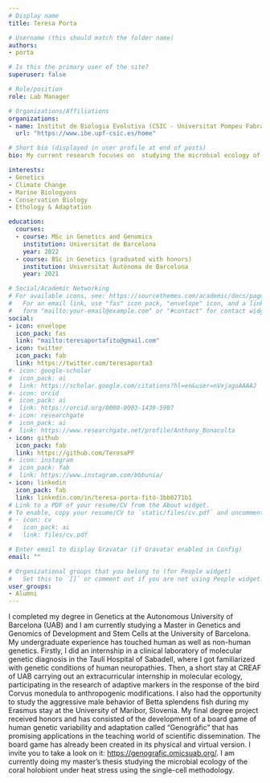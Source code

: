 ```yaml
---
# Display name
title: Teresa Porta

# Username (this should match the folder name)
authors:
- porta

# Is this the primary user of the site?
superuser: false

# Role/position
role: Lab Manager

# Organizations/Affiliations
organizations:
- name: Institut de Biologia Evolutiva (CSIC - Universitat Pompeu Fabra)
  url: "https://www.ibe.upf-csic.es/home"

# Short bio (displayed in user profile at end of posts)
bio: My current research focuses on  studying the microbial ecology of the coral holobiont under heat stress using single-cell transcriptomics.

interests:
- Genetics
- Climate Change
- Marine Biologyons
- Conservation Biology
- Ethology & Adaptation

education:
  courses:
  - course: MSc in Genetics and Genomics
    institution: Universitat de Barcelona
    year: 2022
  - course: BSc in Genetics (graduated with honors)
    institution: Universitat Autònoma de Barcelona
    year: 2021

# Social/Academic Networking
# For available icons, see: https://sourcethemes.com/academic/docs/page-builder/#icons
#   For an email link, use "fas" icon pack, "envelope" icon, and a link in the
#   form "mailto:your-email@example.com" or "#contact" for contact widget.
social:
- icon: envelope
  icon_pack: fas
  link: "mailto:teresaportafito@gmail.com"
- icon: twitter
  icon_pack: fab
  link: https://twitter.com/teresaporta3
#- icon: google-scholar
#  icon_pack: ai
#  link: https://scholar.google.com/citations?hl=en&user=nVxjagoAAAAJ
#- icon: orcid
#  icon_pack: ai
#  link: https://orcid.org/0000-0003-1439-5907
#- icon: researchgate
#  icon_pack: ai
#  link: https://www.researchgate.net/profile/Anthony_Bonacolta
- icon: github
  icon_pack: fab
  link: https://github.com/TeresaPF
#- icon: instagram
#  icon_pack: fab
#  link: https://www.instagram.com/bbbunia/
- icon: linkedin
  icon_pack: fab
  link: linkedin.com/in/teresa-porta-fitó-3bb0271b1
# Link to a PDF of your resume/CV from the About widget.
# To enable, copy your resume/CV to `static/files/cv.pdf` and uncomment the lines below.
# - icon: cv
#   icon_pack: ai
#   link: files/cv.pdf

# Enter email to display Gravatar (if Gravatar enabled in Config)
email: ""

# Organizational groups that you belong to (for People widget)
#   Set this to `[]` or comment out if you are not using People widget.
user_groups:
- Alumni
---
```


I completed my degree in Genetics at the Autonomous University of Barcelona (UAB) and I am currently studying a Master in Genetics and Genomics of Development and Stem Cells at the University of Barcelona. My undergraduate experience has touched human as well as non-human genetics. Firstly, I did an internship in a clinical laboratory of molecular genetic diagnosis in the Taulí Hospital of Sabadell, where I got familiarized with genetic conditions of human neuropathies. Then, a short stay at CREAF of UAB carrying out an extracurricular internship in molecular ecology, participating in the research of adaptive markers in the response of the bird Corvus monedula to anthropogenic modifications. I also had the opportunity to study the aggressive male behavior of Betta splendens fish during my Erasmus stay at the University of Maribor, Slovenia. My final degree project received honors and has consisted of the development of a board game of human genetic variability and adaptation called “Genogràfic” that has promising applications in the teaching world of scientific dissemination. The board game has already been created in its physical and virtual version. I invite you to take a look on it: https://genografic.omicsuab.org/. I am currently doing my master’s thesis studying the microbial ecology of the coral holobiont under heat stress using the single-cell methodology.
